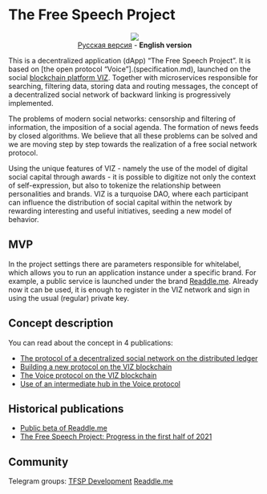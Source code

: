# The Free Speech Project

<p align="center">
<img src="https://i.imgur.com/iCQ4aeL.png">
<br>
<a href="README-ru.md">Русская версия</a> - <b>English version</b>
</p>

This is a decentralized application (dApp) “The Free Speech Project”. It is based on [the open protocol “Voice”].(specification.md), launched on the social [blockchain platform VIZ](https://github.com/VIZ-Blockchain/viz-cpp-node/). Together with microservices responsible for searching, filtering data, storing data and routing messages, the concept of a decentralized social network of backward linking is progressively implemented.

The problems of modern social networks: censorship and filtering of information, the imposition of a social agenda. The formation of news feeds by closed algorithms. We believe that all these problems can be solved and we are moving step by step towards the realization of a free social network protocol.

Using the unique features of VIZ - namely the use of the model of digital social capital through awards - it is possible to digitize not only the context of self-expression, but also to tokenize the relationship between personalities and brands.  VIZ is a turquoise DAO, where each participant can influence the distribution of social capital within the network by rewarding interesting and useful initiatives, seeding a new model of behavior.

## MVP

In the project settings there are parameters responsible for whitelabel, which allows you to run an application instance under a specific brand. For example, a public service is launched under the brand [Readdle.me](https://readdle.me/). Already now it can be used, it is enough to register in the VIZ network and sign in using the usual (regular) private key.

## Concept description

You can read about the concept in 4 publications:
- [The protocol of a decentralized social network on the distributed ledger](https://control.viz.world/media/@on1x/en-decentralized-social-network-protocol-on-blockchain/)
- [Building a new protocol on the VIZ blockchain](https://control.viz.world/media/@on1x/en-custom-protocol-on-viz-blockchain/)
- [The Voice protocol on the VIZ blockchain](https://control.viz.world/media/@on1x/en-protocol-voice-on-viz-blockchain/)
- [Use of an intermediate hub in the Voice protocol](https://control.viz.world/media/@on1x/en-using-proxy-hub-protocol-voice/)

## Historical publications

- [Public beta of Readdle.me](https://control.viz.world/media/@on1x/en-readdle-me-beta/)
- [The Free Speech Project: Progress in the first half of 2021](https://control.viz.world/media/@on1x/en-the-free-speech-project-progress-in-the-first-half-of-2021/)

## Community

Telegram groups: [TFSP Development](https://t.me/free_speech_project_dev) [Readdle.me](https://t.me/readdle_me)